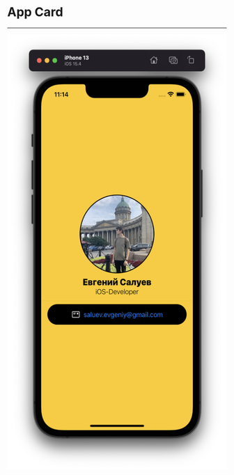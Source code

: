 
# App Card
_______________________________________________________________________________________________________________________________
<!-- ![](https://github.com/evsxe/evsxe/blob/main/Formation/Screen.png) -->
<img height="1000px" width="525" src="https://github.com/evsxe/evsxe/blob/main/Formation/Screen.png"></img>
